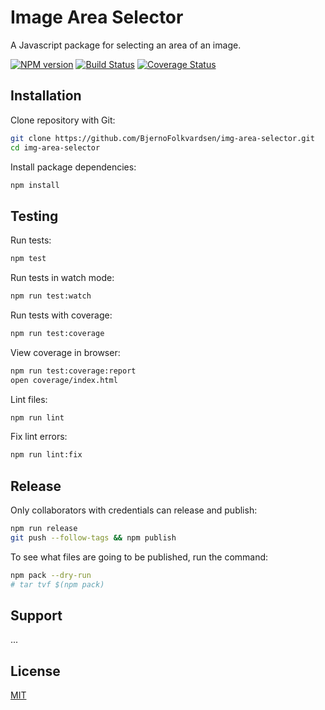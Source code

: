 # Image Area Selector

A Javascript package for selecting an area of an image.

<!--[![NPM](https://nodei.co/npm/img-area-selector.png)](https://nodei.co/npm/img-area-selector/)-->

[![NPM version](https://img.shields.io/npm/v/img-area-selector.svg)](https://www.npmjs.com/package/img-area-selector)
[![Build Status](https://travis-ci.org/BjernoFolkvardsen/img-area-selector.svg?branch=master)](https://travis-ci.org/BjernoFolkvardsen/img-area-selector)
[![Coverage Status](https://coveralls.io/repos/github/BjernoFolkvardsen/img-area-selector/badge.svg?branch=master)](https://coveralls.io/github/BjernoFolkvardsen/img-area-selector?branch=master)

## Installation

Clone repository with Git:

```sh
git clone https://github.com/BjernoFolkvardsen/img-area-selector.git
cd img-area-selector
```

Install package dependencies:

```sh
npm install
```

## Testing

Run tests:

```sh
npm test
```

Run tests in watch mode:

```sh
npm run test:watch
```

Run tests with coverage:

```sh
npm run test:coverage
```

View coverage in browser:

```sh
npm run test:coverage:report
open coverage/index.html
```

Lint files:

```sh
npm run lint
```

Fix lint errors:

```sh
npm run lint:fix
```

## Release

Only collaborators with credentials can release and publish:

```sh
npm run release
git push --follow-tags && npm publish
```

To see what files are going to be published, run the command:

```sh
npm pack --dry-run
# tar tvf $(npm pack)
```

## Support

...

## License

[MIT](https://github.com/BjernoFolkvardsen/img-area-selector/blob/master/LICENSE)
